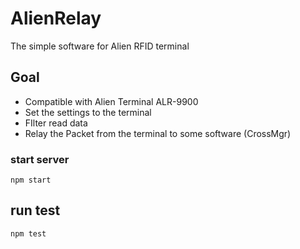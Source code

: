 # AlienRelay
The simple software for Alien RFID terminal

## Goal
* Compatible with Alien Terminal ALR-9900
* Set the settings to the terminal
* FIlter read data
* Relay the Packet from the terminal to some software (CrossMgr)


### start server

```
npm start
```

## run test

```
npm test
```
